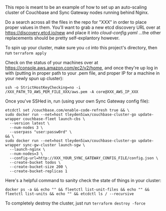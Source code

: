 This repo is meant to be an example of how to set up an auto-scaling cluster of Couchbase and Sync Gateway nodes running behind Nginx.

Do a search across all the files in the repo for "XXX" in order to place proper values in them. You'll want to grab a new etcd discovery URL over at https://discovery.etcd.io/new and place it into *cloud-config.yaml* ...the other replacements should be pretty self-explantory however.

To spin up your cluster, make sure you `cd` into this project's directory, then run `terraform apply`

Check on the status of your machines over at https://console.aws.amazon.com/ec2/v2/home, and once they're up log in with (putting in proper path to your .pem file, and proper IP for a machine in your newly spun up cluster):

`ssh -o StrictHostKeyChecking=no -i /XXX_PATH_TO_AWS_PEM_FILE_XXX/aws.pem -A core@XXX_AWS_IP_XXX`

Once you've SSHed in, run (using your own Sync Gateway config file):

```
etcdctl set /couchbase.com/enable-code-refresh true && \
sudo docker run --net=host tleyden5iwx/couchbase-cluster-go update-wrapper couchbase-fleet launch-cbs \
  --version latest \
  --num-nodes 3 \
  --userpass "user:passw0rd" \
&& \
sudo docker run --net=host tleyden5iwx/couchbase-cluster-go update-wrapper sync-gw-cluster launch-sgw \
  --launch-nginx \
  --num-nodes=3 \
  --config-url=http://XXX_YOUR_SYNC_GATEWAY_CONFIG_FILE/config.json \
  --create-bucket todos \
  --create-bucket-size 200 \
  --create-bucket-replicas 1 
  ```

Here's a helpful command to sanity check the state of things in your cluster:

`docker ps -a && echo "" && fleetctl list-unit-files && echo "" && fleetctl list-units && echo "" && etcdctl ls / --recursive`

To completely destroy the cluster, just run `terraform destroy -force`
